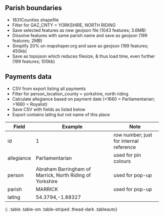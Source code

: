 Parish boundaries
-----------------
- 1831Counties shapefile
- Filter for GAZ_CNTY = YORKSHIRE, NORTH RIDING
- Save selected features as new geojson file (1043 features; 3.6MB)
- Dissolve features with same parish name and save as geojson (199 features; 2MB)
- Simplify 20% on mapshaper.org and save as geojson (199 features; 450kb)
- Save as topojson which reduces filesize, & thus load time, even further (199 features; 100kb)

Payments data
-------------
- CSV from export listing all payments
- Filter for person_location_county = yorkshire, north riding
- Calculate allegiance based on payment date (<1660 = Parliamentarian; >1660 = Royalist)
- Save CSV with fields as listed below
- <i class="fas fa-exclamation-circle"></i> Export contains latlng but not name of this place

| Field | Example | Note |
| ----- | ------- | ---- |
| id | 1 | row number; just for internal reference |
| allegiance | Parliamentarian | used for pin colours |
| person | Abraham Barringham of Marrick, North Riding of Yorkshire | used for pop-up |
| parish | MARRICK | used for pop-up |
| latlng | 54.3794,-1.88327 | |
{: .table .table-sm .table-striped .thead-dark .tableauto}
